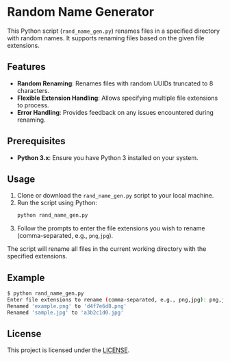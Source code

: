 # Random Name Generator

This Python script (`rand_name_gen.py`) renames files in a specified directory with random names. It supports renaming files based on the given file extensions.

## Features

- **Random Renaming**: Renames files with random UUIDs truncated to 8 characters.
- **Flexible Extension Handling**: Allows specifying multiple file extensions to process.
- **Error Handling**: Provides feedback on any issues encountered during renaming.

## Prerequisites

- **Python 3.x**: Ensure you have Python 3 installed on your system.

## Usage

1. Clone or download the `rand_name_gen.py` script to your local machine.
2. Run the script using Python:
   ```sh
   python rand_name_gen.py
   ```
3. Follow the prompts to enter the file extensions you wish to rename (comma-separated, e.g., `png`,`jpg`).

The script will rename all files in the current working directory with the specified extensions. 

## Example

```sh
$ python rand_name_gen.py
Enter file extensions to rename (comma-separated, e.g., png,jpg): png,jpg
Renamed 'example.png' to 'd4f7e6d8.png'
Renamed 'sample.jpg' to 'a3b2c1d0.jpg'
```

## License
This project is licensed under the [LICENSE](../LICENSE).
